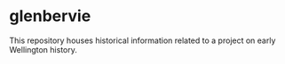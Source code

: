 # glenbervie
This repository houses historical information related to a project on early Wellington history. 
